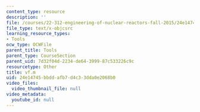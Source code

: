 ```yaml
---
content_type: resource
description: ''
file: /courses/22-312-engineering-of-nuclear-reactors-fall-2015/24e14745bbddafb7d4c33dda0e2068b0_vf.m
file_type: text/x-objcsrc
learning_resource_types:
- Tools
ocw_type: OCWFile
parent_title: Tools
parent_type: CourseSection
parent_uid: 7d32f04d-2234-de64-3999-87c533226c9c
resourcetype: Other
title: vf.m
uid: 24e14745-bbdd-afb7-d4c3-3dda0e2068b0
video_files:
  video_thumbnail_file: null
video_metadata:
  youtube_id: null
---
```

